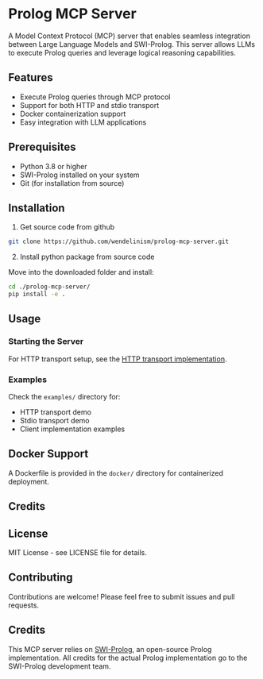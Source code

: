 # Prolog MCP Server

A Model Context Protocol (MCP) server that enables seamless integration between Large Language Models and SWI-Prolog. This server allows LLMs to execute Prolog queries and leverage logical reasoning capabilities.

## Features

- Execute Prolog queries through MCP protocol
- Support for both HTTP and stdio transport
- Docker containerization support
- Easy integration with LLM applications


## Prerequisites

- Python 3.8 or higher
- SWI-Prolog installed on your system
- Git (for installation from source)

## Installation

1. Get source code from github

```bash
git clone https://github.com/wendelinism/prolog-mcp-server.git
```

2. Install python package from source code

Move into the downloaded folder and install:

```bash
cd ./prolog-mcp-server/
pip install -e .
```

## Usage

### Starting the Server

For HTTP transport setup, see the [HTTP transport implementation](examples/demo_prolog_MCP-server-start_http.py#L11-L22).

### Examples

Check the `examples/` directory for:
- HTTP transport demo
- Stdio transport demo  
- Client implementation examples

## Docker Support

A Dockerfile is provided in the `docker/` directory for containerized deployment.

## Credits

## License

MIT License - see LICENSE file for details.

## Contributing

Contributions are welcome! Please feel free to submit issues and pull requests.

## Credits

This MCP server relies on [SWI-Prolog](https://www.swi-prolog.org/), an open-source Prolog implementation. All credits for the actual Prolog implementation go to the SWI-Prolog development team.

